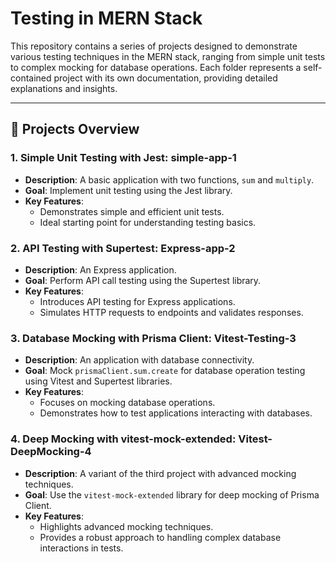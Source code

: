 # Testing in MERN Stack

This repository contains a series of projects designed to demonstrate various testing techniques in the MERN stack, ranging from simple unit tests to complex mocking for database operations. Each folder represents a self-contained project with its own documentation, providing detailed explanations and insights.

---

## 📂 Projects Overview

### 1. **Simple Unit Testing with Jest: simple-app-1**

- **Description**: A basic application with two functions, `sum` and `multiply`.
- **Goal**: Implement unit testing using the Jest library.
- **Key Features**:
    - Demonstrates simple and efficient unit tests.
    - Ideal starting point for understanding testing basics.

### 2. **API Testing with Supertest: Express-app-2**

- **Description**: An Express application.
- **Goal**: Perform API call testing using the Supertest library.
- **Key Features**:
    - Introduces API testing for Express applications.
    - Simulates HTTP requests to endpoints and validates responses.

### 3. **Database Mocking with Prisma Client: Vitest-Testing-3**

- **Description**: An application with database connectivity.
- **Goal**: Mock `prismaClient.sum.create` for database operation testing using Vitest and Supertest libraries.
- **Key Features**:
    - Focuses on mocking database operations.
    - Demonstrates how to test applications interacting with databases.

### 4. **Deep Mocking with vitest-mock-extended: Vitest-DeepMocking-4**

- **Description**: A variant of the third project with advanced mocking techniques.
- **Goal**: Use the `vitest-mock-extended` library for deep mocking of Prisma Client.
- **Key Features**:
    - Highlights advanced mocking techniques.
    - Provides a robust approach to handling complex database interactions in tests.